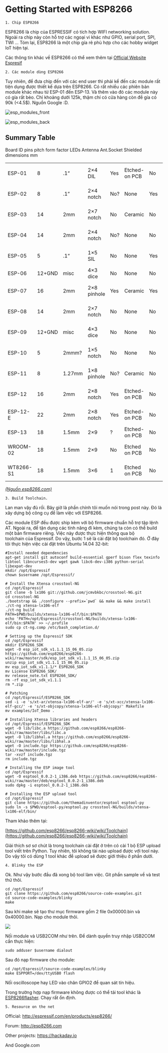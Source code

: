 
# Getting Started with ESP8266


	
    1. Chip ESP8266


ESP8266 là chip của ESPRESSIF có tích hợp WIFI networking solution. Ngoài ra chip này còn hỗ trợ các ngoại vi khác như GPIO, serial port, SPI, TWI ... Tóm lại, ESP8266 là một chip gía rẻ phù hợp cho các hobby widget IoT hiện tại.

Các thông tin khác về ESP8266 có thể xem thêm tại [Official Website Espresif](http://espressif.com/en/products/esp8266/)



	
    2. Các module dùng ESP8266


Tuy nhiên, để đưa chip đến với các end user thì phải kể đến các module rất tiện dụng được thiết kế dựa trên ESP8266. Có rất nhiều các phiên bản module khác nhau từ ESP-01 đến ESP-13. Và thêm vào đó các module này có gía rất bèo. Chỉ khoảng dưới 125k, thậm chí có cửa hàng còn đề gía có 90k (<4.5$). Nguồn Google :D.

![esp_modules_front](https://vnarmyblog.files.wordpress.com/2016/10/esp_modules_front.jpg)

![esp_modules_back](https://vnarmyblog.files.wordpress.com/2016/10/esp_modules_back.jpg)


## Summary Table








<table class="inline" >

<tr class="row0" >
Board ID
pins
pitch
form factor
LEDs
Antenna
Ant.Socket
Shielded
dimensions mm
</tr>

<tbody >
<tr class="row1" >

<td class="col0" >ESP-01
</td>

<td class="col1" >8
</td>

<td class="col2" >.1“
</td>

<td class="col3" >2×4 DIL
</td>

<td class="col4" >Yes
</td>

<td class="col5" >Etched-on PCB
</td>

<td class="col6" >No
</td>

<td class="col7" >No
</td>

<td class="col8" >14.3 x 24.8
</td>
</tr>
<tr class="row2" >

<td class="col0" >ESP-02
</td>

<td class="col1" >8
</td>

<td class="col2" >.1”
</td>

<td class="col3" >2×4 notch
</td>

<td class="col4" >No?
</td>

<td class="col5" >None
</td>

<td class="col6" >Yes
</td>

<td class="col7" >No
</td>

<td class="col8" >14.2 x 14.2
</td>
</tr>
<tr class="row3" >

<td class="col0" >ESP-03
</td>

<td class="col1" >14
</td>

<td class="col2" >2mm
</td>

<td class="col3" >2×7 notch
</td>

<td class="col4" >No
</td>

<td class="col5" >Ceramic
</td>

<td class="col6" >No
</td>

<td class="col7" >No
</td>

<td class="col8" >17.3 x 12.1
</td>
</tr>
<tr class="row4" >

<td class="col0" >ESP-04
</td>

<td class="col1" >14
</td>

<td class="col2" >2mm
</td>

<td class="col3" >2×4 notch
</td>

<td class="col4" >No?
</td>

<td class="col5" >None
</td>

<td class="col6" >No
</td>

<td class="col7" >No
</td>

<td class="col8" >14.7 x 12.1
</td>
</tr>
<tr class="row5" >

<td class="col0" >ESP-05
</td>

<td class="col1" >5
</td>

<td class="col2" >.1“
</td>

<td class="col3" >1×5 SIL
</td>

<td class="col4" >No
</td>

<td class="col5" >None
</td>

<td class="col6" >Yes
</td>

<td class="col7" >No
</td>

<td class="col8" >14.2 x 14.2
</td>
</tr>
<tr class="row6" >

<td class="col0" >ESP-06
</td>

<td class="col1" >12+GND
</td>

<td class="col2" >misc
</td>

<td class="col3" >4×3 dice
</td>

<td class="col4" >No
</td>

<td class="col5" >None
</td>

<td class="col6" >No
</td>

<td class="col7" >Yes
</td>

<td class="col8" >?
</td>
</tr>
<tr class="row7" >

<td class="col0" >ESP-07
</td>

<td class="col1" >16
</td>

<td class="col2" >2mm
</td>

<td class="col3" >2×8 pinhole
</td>

<td class="col4" >Yes
</td>

<td class="col5" >Ceramic
</td>

<td class="col6" >Yes
</td>

<td class="col7" >Yes
</td>

<td class="col8" >20.0 x 16.0
</td>
</tr>
<tr class="row8" >

<td class="col0" >ESP-08
</td>

<td class="col1" >14
</td>

<td class="col2" >2mm
</td>

<td class="col3" >2×7 notch
</td>

<td class="col4" >No
</td>

<td class="col5" >None
</td>

<td class="col6" >No
</td>

<td class="col7" >Yes
</td>

<td class="col8" >17.0 x 16.0
</td>
</tr>
<tr class="row9" >

<td class="col0" >ESP-09
</td>

<td class="col1" >12+GND
</td>

<td class="col2" >misc
</td>

<td class="col3" >4×3 dice
</td>

<td class="col4" >No
</td>

<td class="col5" >None
</td>

<td class="col6" >No
</td>

<td class="col7" >No
</td>

<td class="col8" >10.0 x 10.0
</td>
</tr>
<tr class="row10" >

<td class="col0" >ESP-10
</td>

<td class="col1" >5
</td>

<td class="col2" >2mmm?
</td>

<td class="col3" >1×5 notch
</td>

<td class="col4" >No
</td>

<td class="col5" >None
</td>

<td class="col6" >No
</td>

<td class="col7" >No
</td>

<td class="col8" >14.2 x 10.0
</td>
</tr>
<tr class="row11" >

<td class="col0" >ESP-11
</td>

<td class="col1" >8
</td>

<td class="col2" >1.27mm
</td>

<td class="col3" >1×8 pinhole
</td>

<td class="col4" >No?
</td>

<td class="col5" >Ceramic
</td>

<td class="col6" >No
</td>

<td class="col7" >No
</td>

<td class="col8" >17.3 x 12.1
</td>
</tr>
<tr class="row12" >

<td class="col0" >ESP-12
</td>

<td class="col1" >16
</td>

<td class="col2" >2mm
</td>

<td class="col3" >2×8 notch
</td>

<td class="col4" >Yes
</td>

<td class="col5 rightalign" >Etched-on PCB
</td>

<td class="col6" >No
</td>

<td class="col7" >Yes
</td>

<td class="col8" >24.0 x 16.0
</td>
</tr>
<tr class="row13" >

<td class="col0" >ESP-12-E
</td>

<td class="col1" >22
</td>

<td class="col2" >2mm
</td>

<td class="col3" >2×8 notch
</td>

<td class="col4" >Yes
</td>

<td class="col5 rightalign" >Etched-on PCB
</td>

<td class="col6" >No
</td>

<td class="col7" >Yes
</td>

<td class="col8" >24.0 x 16.0
</td>
</tr>
<tr class="row14" >

<td class="col0" >ESP-13
</td>

<td class="col1" >18
</td>

<td class="col2" >1.5mm
</td>

<td class="col3" >2×9
</td>

<td class="col4" >?
</td>

<td class="col5 rightalign" >Etched-on PCB
</td>

<td class="col6" >No
</td>

<td class="col7" >Yes
</td>

<td class="col8" >? x ?
</td>
</tr>
<tr class="row15" >

<td class="col0" >WROOM-02
</td>

<td class="col1" >18
</td>

<td class="col2" >1.5mm
</td>

<td class="col3" >2×9
</td>

<td class="col4" >No
</td>

<td class="col5" >Etched on PCB
</td>

<td class="col6" >No
</td>

<td class="col7" >Yes
</td>

<td class="col8" >20.0 x 18.0
</td>
</tr>
<tr class="row16" >

<td class="col0" >WT8266-S1
</td>

<td class="col1" >18
</td>

<td class="col2" >1.5mm
</td>

<td class="col3" >3×6
</td>

<td class="col4" >1
</td>

<td class="col5" >Etched on PCB
</td>

<td class="col6" >No
</td>

<td class="col7" >Yes
</td>

<td class="col8" >15.0 x 18.6
</td>
</tr>
</tbody>
</table>






_[(Nguồn esp8266.com)](http://www.esp8266.com/wiki/doku.php?id=esp8266-module-family#modules_family)_



	
    3. Build Toolchain.


Lan man vậy đủ rồi. Bây giờ là phần chính tôi muốn nói trong post này. Đó là xây dựng bộ công cụ để làm việc với ESP8266.

Các module ESP đều được ship kèm với bộ firmware chuẩn hỗ trợ tập lệnh AT. Ngoài ra, để tận dụng các tính năng đi kèm, chúng ta còn có thể build một bản firmware riêng. Việc này được thực hiện thông qua bộ toolchain của Espressif. Do vậy, bước 1 sẽ là cài đặt bộ toolchain đó. Ở đây tôi thực hiện việc cài đặt trên Ubuntu 14.04 32-bit:

    
    #Install needed dependencies
    apt-get install git autoconf build-essential gperf bison flex texinfo libtool libncurses5-dev wget gawk libc6-dev-i386 python-serial libexpat-dev
    mkdir /opt/Espressif
    chown $username /opt/Espressif/
    
    # Install the Xtensa crosstool-NG
    cd /opt/Espressif
    git clone -b lx106 git://github.com/jcmvbkbc/crosstool-NG.git
    cd crosstool-NG
    ./bootstrap && ./configure --prefix=`pwd` && make && make install
    ./ct-ng xtensa-lx106-elf
    ./ct-ng build
    PATH=$PWD/builds/xtensa-lx106-elf/bin:$PATH
    echo 'PATH=/opt/Espressif/crosstool-NG/builds/xtensa-lx106-elf/bin:$PATH' >> ~/.profile
    sudo cp ct-ng.comp /etc/bash_completion.d/
    
    # Setting up the Espressif SDK
    cd /opt/Espressif
    mkdir ESP8266_SDK
    wget -O esp_iot_sdk_v1.1.1_15_06_05.zip https://github.com/esp8266/esp8266-wiki/raw/master/sdk/esp_iot_sdk_v1.1.1_15_06_05.zip
    unzip esp_iot_sdk_v1.1.1_15_06_05.zip
    mv esp_iot_sdk_v1.1.1/* ESP8266_SDK
    mv License ESP8266_SDK/
    mv release_note.txt ESP8266_SDK/
    rm -rf esp_iot_sdk_v1.1.1
    rm *.zip
    
    # Patching
    cd /opt/Espressif/ESP8266_SDK
    sed -i -e 's/xt-ar/xtensa-lx106-elf-ar/' -e 's/xt-xcc/xtensa-lx106-elf-gcc/' -e 's/xt-objcopy/xtensa-lx106-elf-objcopy/' Makefile
    mv examples/IoT_Demo .
    
    # Installing Xtensa libraries and headers
    cd /opt/Espressif/ESP8266_SDK
    wget -O lib/libc.a https://github.com/esp8266/esp8266-wiki/raw/master/libs/libc.a
    wget -O lib/libhal.a https://github.com/esp8266/esp8266-wiki/raw/master/libs/libhal.a
    wget -O include.tgz https://github.com/esp8266/esp8266-wiki/raw/master/include.tgz
    tar -xvzf include.tgz
    rm include.tgz
    
    # Installing the ESP image tool
    cd /opt/Espressif
    wget -O esptool_0.0.2-1_i386.deb https://github.com/esp8266/esp8266-wiki/raw/master/deb/esptool_0.0.2-1_i386.deb
    sudo dpkg -i esptool_0.0.2-1_i386.deb
    
    # Installing the ESP upload tool
    cd /opt/Espressif
    git clone https://github.com/themadinventor/esptool esptool-py
    sudo ln -s $PWD/esptool-py/esptool.py crosstool-NG/builds/xtensa-lx106-elf/bin/


Tham khảo thêm tại:

[https://github.com/esp8266/esp8266-wiki/wiki/Toolchain](https://github.com/esp8266/esp8266-wiki/wiki/Toolchain)

Giải thích sơ sơ chút là trong toolchain cài đặt ở trên có cài 1 bộ ESP upload tool viết trên Python. Tuy nhiên, tôi không tài nào upload được với tool này. Do vậy tôi có dùng 1 tool khác để upload sẽ được giới thiệu ở phần dưới.



	
    4. Blinky the ESP


Ok. Như vậy bước đầu đã xong bộ tool làm việc. Git phần sample về và test thử thôi.

    
    cd /opt/Espressif
    git clone https://github.com/esp8266/source-code-examples.git
    cd source-code-examples/blinky
    make


Sau khi make sẽ tạo thư mục firmware gồm 2 file 0x00000.bin và 0x40000.bin. Nạp cho module thôi.

![](https://importhack.files.wordpress.com/2014/11/esp8266-reflash-firmware.png)

Nối module và USB2COM như trên. Để dành quyền truy nhập USB2COM cần thực hiện:

    
    sudo adduser $username dialout


Sau đó nạp firmware cho module:

    
    cd /opt/Espressif/source-code-examples/blinky
    make ESPPORT=/dev/ttyUSB0 flash


Nối oscilloscope hay LED vào chân GPIO2 để quan sát tín hiệu.

Trong trường hợp nạp firmware không được có thể tải tool khác là [ESP8266flasher](https://github.com/nodemcu/nodemcu-flasher). Chạy rất ổn định.



	
    5. Resource on the net


Official: http://espressif.com/en/products/esp8266/

Forum: http://esp8266.com

Other projects: https://hackaday.io

And Google.com


